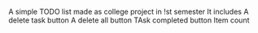 A simple TODO list made as college project in !st semester 
It includes 
A delete task button
A delete all button 
TAsk completed button
Item count
